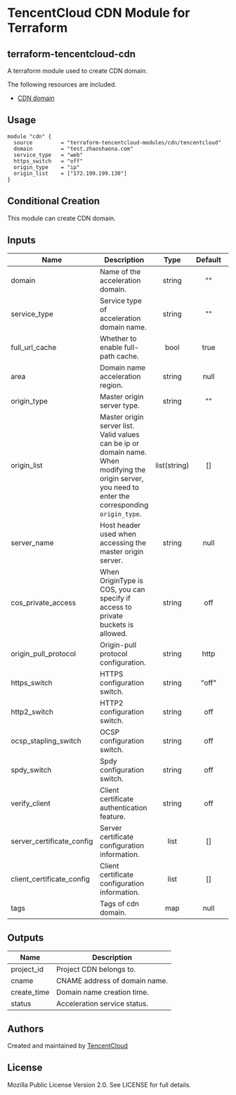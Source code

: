 
# TencentCloud CDN  Module for Terraform

## terraform-tencentcloud-cdn

A terraform module used to create CDN domain.

The following resources are included.

* [CDN domain](https://www.terraform.io/docs/providers/tencentcloud/r/cdn_domain.html)

## Usage
```hcl
module "cdn" {
  source         = "terraform-tencentcloud-modules/cdn/tencentcloud"
  domain         = "test.zhaoshaona.com"
  service_type   = "web"
  https_switch   = "off"
  origin_type    = "ip"
  origin_list    = ["172.199.199.130"]
}
```

## Conditional Creation

This module can create CDN domain.

## Inputs

| Name | Description | Type | Default | Required |
|------|-------------|:----:|:-----:|:-----:|
| domain | Name of the acceleration domain. | string | "" | yes 
| service_type | Service type of acceleration domain name. | string | ""  | yes 
| full_url_cache | Whether to enable full-path cache. | bool | true | no 
| area | Domain name acceleration region. | string | null | no 
| origin_type | Master origin server type.  | string| "" | yes|
| origin_list | Master origin server list. Valid values can be ip or domain name. When modifying the origin server, you need to enter the corresponding `origin_type`.  | list(string)| [] | yes |
| server_name | Host header used when accessing the master origin server. | string | null | no 
| cos_private_access | When OriginType is COS, you can specify if access to private buckets is allowed. | string | off | no 
| origin_pull_protocol | Origin-pull protocol configuration. | string | http | no 
| https_switch | HTTPS configuration switch. | string| "off" | no |
| http2_switch | HTTP2 configuration switch. | string | off | no 
| ocsp_stapling_switch | OCSP configuration switch. | string | off | no 
| spdy_switch | Spdy configuration switch. | string | off | no 
| verify_client | Client certificate authentication feature. | string | off | no 
| server_certificate_config | Server certificate configuration information. | list | [] | no 
| client_certificate_config | Client certificate configuration information. | list | [] | no 
| tags | Tags of cdn domain. | map | null | no 
## Outputs

| Name | Description |
|------|-------------|
| project_id | Project CDN belongs to. |
| cname | CNAME address of domain name. |
| create_time | Domain name creation time. |
| status | Acceleration service status. |


## Authors

Created and maintained by [TencentCloud](https://github.com/terraform-providers/terraform-provider-tencentcloud)

## License

Mozilla Public License Version 2.0.
See LICENSE for full details.
